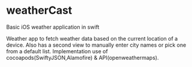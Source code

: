 # weatherCast
Basic iOS weather application in swift

Weather app to fetch weather data based on the current location of a device. Also has a second view to manually enter city names or pick one from a default list.
Implementation use of cocoapods(SwiftyJSON,Alamofire) & API(openweathermaps).
